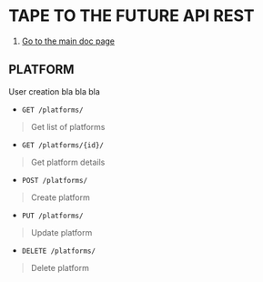 # TAPE TO THE FUTURE API REST
1. [Go to the main doc page](../../README.md)

## PLATFORM
User creation bla bla bla

* `GET /platforms/`
> Get list of platforms
* `GET /platforms/{id}/`
> Get platform details
* `POST /platforms/`
> Create platform
* `PUT /platforms/`
> Update platform
* `DELETE /platforms/`
> Delete platform